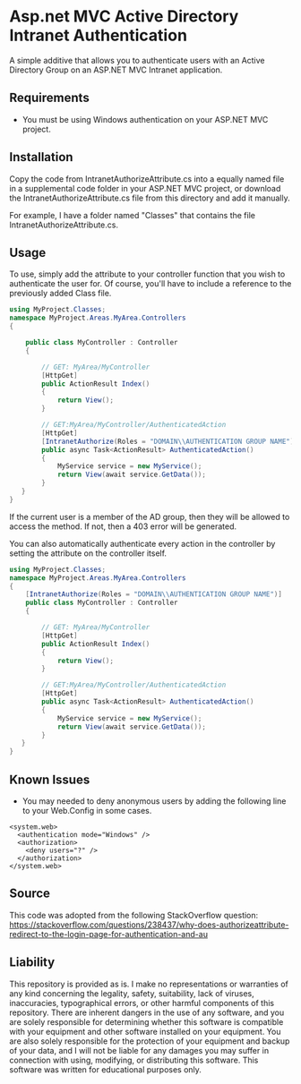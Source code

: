 # Asp.net MVC Active Directory Intranet Authentication
A simple additive that allows you to authenticate users with an Active Directory Group on an ASP.NET MVC Intranet application.

## Requirements
- You must be using Windows authentication on your ASP.NET MVC project.

## Installation
Copy the code from IntranetAuthorizeAttribute.cs into a equally named file in a supplemental code folder in your ASP.NET MVC project, or download the IntranetAuthorizeAttribute.cs file from this directory and add it manually. 

For example, I have a folder named "Classes" that contains the file IntranetAuthorizeAttribute.cs.

## Usage
To use, simply add the attribute to your controller function that you wish to authenticate the user for. Of course, you'll have to include a reference to the previously added Class file.

````C#
using MyProject.Classes;
namespace MyProject.Areas.MyArea.Controllers
{

    public class MyController : Controller
    {

        // GET: MyArea/MyController
        [HttpGet]
        public ActionResult Index()
        {
            return View();
        }

        // GET:MyArea/MyController/AuthenticatedAction
        [HttpGet]
        [IntranetAuthorize(Roles = "DOMAIN\\AUTHENTICATION GROUP NAME")]
        public async Task<ActionResult> AuthenticatedAction()
        {
            MyService service = new MyService();
            return View(await service.GetData());
        }
   }
}
````    
If the current user is a member of the AD group, then they will be allowed to access the method. If not, then a 403 error will be generated. 

You can also automatically authenticate every action in the controller by setting the attribute on the controller itself.
````C#
using MyProject.Classes;
namespace MyProject.Areas.MyArea.Controllers
{
    [IntranetAuthorize(Roles = "DOMAIN\\AUTHENTICATION GROUP NAME")]
    public class MyController : Controller
    {

        // GET: MyArea/MyController
        [HttpGet]
        public ActionResult Index()
        {
            return View();
        }

        // GET:MyArea/MyController/AuthenticatedAction
        [HttpGet]
        public async Task<ActionResult> AuthenticatedAction()
        {
            MyService service = new MyService();
            return View(await service.GetData());
        }
   }
}
````  

## Known Issues
- You may needed to deny anonymous users by adding the following line to your Web.Config in some cases.
````
<system.web>
  <authentication mode="Windows" />
  <authorization>
    <deny users="?" />
  </authorization>
</system.web> 
````

## Source
This code was adopted from the following StackOverflow question:
https://stackoverflow.com/questions/238437/why-does-authorizeattribute-redirect-to-the-login-page-for-authentication-and-au

## Liability
This repository is provided as is. I make no representations or warranties of any kind concerning the legality, safety, suitability, lack of viruses, inaccuracies, typographical errors, or other harmful components of this repository. There are inherent dangers in the use of any software, and you are solely responsible for determining whether this software is compatible with your equipment and other software installed on your equipment. You are also solely responsible for the protection of your equipment and backup of your data, and I will not be liable for any damages you may suffer in connection with using, modifying, or distributing this software. This software was written for educational purposes only.
